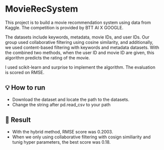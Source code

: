 # MovieRecSystem

This project is to build a movie recommendation system using data from Kaggle.
The competition is provided by BTT AI X GOOGLE.

The datasets include keywords, metadata, movie IDs, and user IDs. 
Our group used collaborative filtering using cosine similarity, and additionally, we used content-based filtering with keywords and metadata datasets.
With the combined two methods, when the user ID and movie ID are given, this algorithm predicts the rating of the movie.

I used scikit-learn and surprise to implement the algorithm. The evaluation is scored on RMSE.

## :bulb: How to run 

- Download the dataset and locate the path to the datasets. 
- Change the string after pd.read_csv to your path 


## :scroll: Result 
- With the hybrid method, RMSE score was 0.2003. 
- When we only using collaborative filtering with cosign similiarity and tunig hyper parameters, the best score was 0.18.

